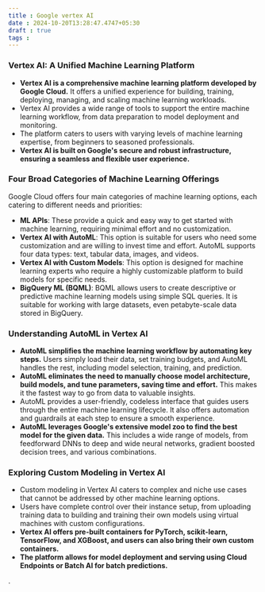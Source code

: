 ```yaml
---
title : Google vertex AI
date : 2024-10-20T13:28:47.4747+05:30
draft : true
tags : 
---
```

### Vertex AI: A Unified Machine Learning Platform

- **Vertex AI is a comprehensive machine learning platform developed by Google Cloud.** It offers a unified experience for building, training, deploying, managing, and scaling machine learning workloads.
- Vertex AI provides a wide range of tools to support the entire machine learning workflow, from data preparation to model deployment and monitoring.
- The platform caters to users with varying levels of machine learning expertise, from beginners to seasoned professionals.
- **Vertex AI is built on Google's secure and robust infrastructure, ensuring a seamless and flexible user experience.**

### Four Broad Categories of Machine Learning Offerings

Google Cloud offers four main categories of machine learning options, each catering to different needs and priorities:

- **ML APIs**: These provide a quick and easy way to get started with machine learning, requiring minimal effort and no customization.
- **Vertex AI with AutoML**: This option is suitable for users who need some customization and are willing to invest time and effort. AutoML supports four data types: text, tabular data, images, and videos.
- **Vertex AI with Custom Models**: This option is designed for machine learning experts who require a highly customizable platform to build models for specific needs.
- **BigQuery ML (BQML)**: BQML allows users to create descriptive or predictive machine learning models using simple SQL queries. It is suitable for working with large datasets, even petabyte-scale data stored in BigQuery.

### Understanding AutoML in Vertex AI

- **AutoML simplifies the machine learning workflow by automating key steps.** Users simply load their data, set training budgets, and AutoML handles the rest, including model selection, training, and prediction.
- **AutoML eliminates the need to manually choose model architecture, build models, and tune parameters, saving time and effort.** This makes it the fastest way to go from data to valuable insights.
- AutoML provides a user-friendly, codeless interface that guides users through the entire machine learning lifecycle. It also offers automation and guardrails at each step to ensure a smooth experience.
- **AutoML leverages Google's extensive model zoo to find the best model for the given data.** This includes a wide range of models, from feedforward DNNs to deep and wide neural networks, gradient boosted decision trees, and various combinations.

### Exploring Custom Modeling in Vertex AI

- Custom modeling in Vertex AI caters to complex and niche use cases that cannot be addressed by other machine learning options.
- Users have complete control over their instance setup, from uploading training data to building and training their own models using virtual machines with custom configurations.
- **Vertex AI offers pre-built containers for PyTorch, scikit-learn, TensorFlow, and XGBoost, and users can also bring their own custom containers.**
- **The platform allows for model deployment and serving using Cloud Endpoints or Batch AI for batch predictions.**


.